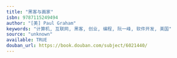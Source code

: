 ```yaml
---
title: "黑客与画家"
isbn: 9787115249494
author: "[美] Paul Graham"
keywords: "计算机, 互联网, 黑客, 创业, 编程, 阮一峰, 软件开发, 美国"
source: "unknown"
available: TRUE
douban_url: https://book.douban.com/subject/6021440/
---
```

